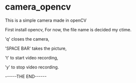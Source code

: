 # camera_opencv
This is a simple camera made in openCV

First install opencv,
For now, the file name is decided my ctime.

'q' closes the camera,

'SPACE BAR' takes the picture,

't' to start video recording,

'y' to stop video recording.

------THE END------
